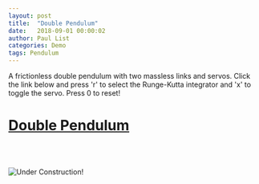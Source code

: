 ```yaml
---
layout: post
title:  "Double Pendulum"
date:   2018-09-01 00:00:02
author: Paul List
categories: Demo
tags: Pendulum
---
```


A frictionless double pendulum with two massless links and servos.
Click the link below and press 'r' to select the Runge-Kutta integrator and 'x' to toggle the servo. Press 0 to reset!

# [Double Pendulum](https://listpau.github.io/pendulum/pendularm2.html)

<br/>
<br/>


![Under Construction!](https://raw.githubusercontent.com/listpau/demo/gh-pages/assets/constructiontrucks.gif)

<!---
<a href="https://github.com/listpau/demo/blob/gh-pages/assets/constructiontrucks.gif?raw=true">
  <img src="https://github.com/listpau/demo/blob/gh-pages/assets/constructiontrucks.gif?raw=true" title="This page is under construction!!">
</a>
-->
